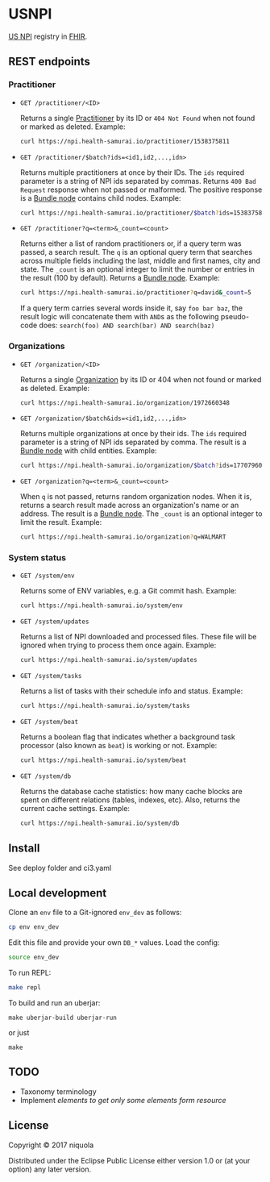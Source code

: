 # USNPI

[npi]: http://download.cms.gov/nppes/NPI_Files.html
[fhir]:https://www.hl7.org/fhir/
[bundle]:https://www.hl7.org/fhir/bundle.html
[pract]:https://www.hl7.org/fhir/practitioner.html
[org]:https://www.hl7.org/fhir/organization.html

[US NPI][npi] registry in [FHIR][fhir].

## REST endpoints

### Practitioner

- `GET /practitioner/<ID>`

  Returns a single [Practitioner][pract] by its ID or `404 Not Found` when not
  found or marked as deleted. Example:

  ```bash
  curl https://npi.health-samurai.io/practitioner/1538375811
  ```

- `GET /practitioner/$batch?ids=<id1,id2,...,idn>`

  Returns multiple practitioners at once by their IDs. The `ids` required
  parameter is a string of NPI ids separated by commas. Returns `400 Bad
  Request` response when not passed or malformed. The positive response is a
  [Bundle node][bundle] contains child nodes. Example:

  ```bash
  curl https://npi.health-samurai.io/practitioner/$batch?ids=1538375811,1447466727
  ```

- `GET /practitioner?q=<term>&_count=<count>`

  Returns either a list of random practitioners or, if a query term was passed,
  a search result. The `q` is an optional query term that searches across
  multiple fields including the last, middle and first names, city and
  state. The `_count` is an optional integer to limit the number or entries in
  the result (100 by default). Returns a [Bundle node][bundle]. Example:

  ```bash
  curl https://npi.health-samurai.io/practitioner?q=david&_count=5
  ```

  If a query term carries several words inside it, say `foo bar baz`, the result
  logic will concatenate them with `AND`s as the following pseudo-code does:
  `search(foo) AND search(bar) AND search(baz)`

### Organizations

- `GET /organization/<ID>`

  Returns a single [Organization][org] by its ID or 404 when not found or marked
  as deleted. Example:

  ```bash
  curl https://npi.health-samurai.io/organization/1972660348
  ```

- `GET /organization/$batch&ids=<id1,id2,...,idn>`

  Returns multiple organizations at once by their ids. The `ids` required
  parameter is a string of NPI ids separated by comma. The result is a [Bundle
  node][bundle] with child entities. Example:

  ```bash
  curl https://npi.health-samurai.io/organization/$batch?ids=1770796096,1700387479
  ```

- `GET /organization?q=<term>&_count=<count>`

  When `q` is not passed, returns random organization nodes. When it is, returns
  a search result made across an organization's name or an address. The result
  is a [Bundle node][bundle]. The `_count` is an optional integer to limit the
  result. Example:

  ```bash
  curl https://npi.health-samurai.io/organization?q=WALMART
  ```

### System status

- `GET /system/env`

  Returns some of ENV variables, e.g. a Git commit hash. Example:

  ```bash
  curl https://npi.health-samurai.io/system/env
  ```

- `GET /system/updates`

  Returns a list of NPI downloaded and processed files. These file will be
  ignored when trying to process them once again. Example:

  ```bash
  curl https://npi.health-samurai.io/system/updates
  ```

- `GET /system/tasks`

  Returns a list of tasks with their schedule info and status. Example:

  ```bash
  curl https://npi.health-samurai.io/system/tasks
  ```

- `GET /system/beat`

  Returns a boolean flag that indicates whether a background task processor (also
  known as `beat`) is working or not. Example:

  ```bash
  curl https://npi.health-samurai.io/system/beat
  ```

- `GET /system/db`

  Returns the database cache statistics: how many cache blocks are spent on
  different relations (tables, indexes, etc). Also, returns the current cache
  settings. Example:

  ```bash
  curl https://npi.health-samurai.io/system/db
  ```

## Install

See deploy folder and ci3.yaml

## Local development

Clone an `env` file to a Git-ignored `env_dev` as follows:

```bash
cp env env_dev
```

Edit this file and provide your own `DB_*` values. Load the config:

```bash
source env_dev
```

To run REPL:

```bash
make repl
```

To build and run an uberjar:

```
make uberjar-build uberjar-run
```

or just

```
make
```

## TODO

* Taxonomy terminology
* Implement _elements to get only some elements form resource_

## License

Copyright © 2017 niquola

Distributed under the Eclipse Public License either version 1.0 or (at
your option) any later version.
